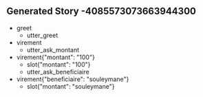 
 ## Generated Story -4085573073663944300
* greet
    - utter_greet
* virement
    - utter_ask_montant
* virement{"montant": "100"}
    - slot{"montant": "100"}
    - utter_ask_beneficiaire
* virement{"beneficiaire": "souleymane"}
    - slot{"montant": "souleymane"}
        